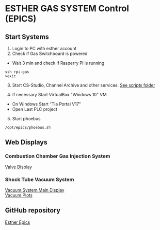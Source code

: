 # ESTHER GAS SYSTEM Control (EPICS)

## Start Systems

1. Login to PC with esther account
2. Check if Gas Switchboard is powered
  * Wait 3 min and check if Rasperry Pi is running
```
ssh rpi-gas
>exit
```
3. Start CS-Studio, Channel Archive and other services:
[See scripts folder](/launch-scripts/)

4. If necessary Start VirtualBox "Windows 10" VM
  * On Windows Start "Tia Portal V17"
  * Open Last PLC project
5. Start phoebus
```
/opt/epics/phoebus.sh
```

## Web Displays
### Combustion Chamber Gas Injection System 
[Valve Display](http://10.10.136.128:8080/dbwr/view.jsp?display=https://raw.githubusercontent.com/ipfn-hpl/esther-epics/master/phoebus-display-builder/CSS/GasSystem/ValveDisplay.bob)

### Shock Tube Vacuum System 
[Vacuum System Main Display](http://10.10.136.128:8080/dbwr/view.jsp?display=https://raw.githubusercontent.com/ipfn-hpl/esther-epics/master/phoebus-display-builder/CSS/EstherVacuumMonitor.bob)   
[Vacuum Plots](http://10.10.136.128:8080/dbwr/view.jsp?display=https://raw.githubusercontent.com/ipfn-hpl/esther-epics/master/phoebus-display-builder/CSS/VacuumPlots.bob)

## GitHub repository
[Esther Epics](https://github.com/ipfn-hpl/esther-epics)

